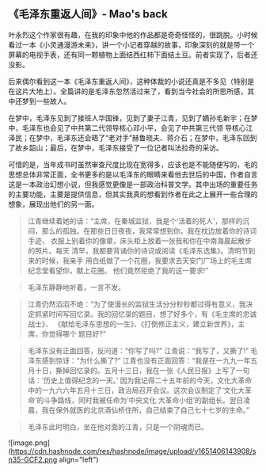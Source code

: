 ## 《毛泽东重返人间》- Mao's back

叶永烈这个作家很有趣，在我的印象中他的作品都是奇奇怪怪的，很跳脱。小时候看过一本《小灵通漫游未来》，讲一个小记者穿越的故事，印象深刻的就是带一个屏幕的电视手表，还有同一颗植物上面结西红柿下面结土豆。前者实现了，后者还没影。

后来偶尔看到这一本《毛泽东重返人间》，这种体裁的小说还真是不多见（特别是在这片大地上）。全篇讲的是毛泽东忽然活过来了，看到当今社会的所思所感，其中还梦到一些故人。

在梦中，毛泽东见到了接班人华国锋，见到了妻子江青，见到了嫡孙毛新宇；在梦中，毛泽东也会见了中共第二代领导核心邓小平，会见了中共第三代领 导核心江泽民；在梦中，毛泽东还会晤了“老对手”赫鲁晓夫、蒋介石；在梦中，毛泽东回到了故乡韶山；最后，在梦中，毛泽东接受了一位记者叫法拉奇的采访。

可惜的是，当年成书时虽然审查尺度比现在宽得多，应该也是不能随便写的，毛的思想总体非常正面，全书更多的是以毛泽东的眼睛来看他去世后的中国，作者自言这是一本政治幻想小说，但我感觉更像是一部政治科普文学。其中出场的重要任务的主要功能，主要是提供信息，但其实我真的想看到作者在此之上展开一些合理的想象，展现出他们的另一面。

> 江青继续着她的话：“主席，在秦城监狱，我是个‘活着的死人’，那样的沉 闷，那么的孤独。在那些日日夜夜，我常常想到你。我在枕边放着你的诗词手迹， 衣服上别着你的像章，床头柜上放着一张我和你在中南海晨起散步的照片。每天 清早，我都要背诵你的诗词或阅读《毛泽东选集》。清明节到来的时候，我亲手 用白纸做了一个花圈，我要求去天安门广场上的毛主席纪念堂看望你，献上花圈。 他们竟然拒绝了我的这一要求!”

> 毛泽东静静地听着，一言不发。

> 江青仍然滔滔不绝：“为了使漫长的监狱生活分分秒秒都过得有意义，我决 定抓紧时间写回忆录。我的回忆录的题目，想了好多个，有《毛主席的忠诚战士》、 《献给毛泽东思想的一生》、《打倒修正主义，建立新世界》，主席，你觉得哪个 题目好?”

> 毛泽东没有正面回答，反问道：“你写了吗?” 江青说：“我写了，又撕了!” 毛泽东感到惊讶：“为什么撕了?”
> 江青也没有正面回答：“我是在一九九一年五月十日，撕掉回忆录的。五月十三日，我在一张《人民日报》上写了一句话：‘历史上值得纪念的一天。’ 因为我记得二十五年前的今天，文化大革命中的一九六六年五月十三日，政治局召开会议。这次会议制定了‘文化大革命’的斗争路线，同时我被任命为‘中央文化 大革命小组’的副组长。翌日凌晨，我在保外就医的北京酒仙桥住所，自己结束了自己七十七岁的生命。”

> 毛泽东此时明白，坐在他对面的江青，只是一个阴魂而已。


![image.png](https://cdn.hashnode.com/res/hashnode/image/upload/v1651406143908/sn35-GCF2.png align="left")
